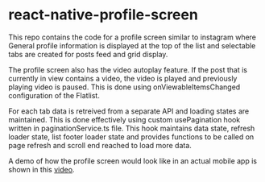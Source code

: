 # react-native-profile-screen
This repo contains the code for a profile screen similar to instagram where General profile information is displayed at the top of the list and selectable tabs are created for posts feed and grid display.

The profile screen also has the video autoplay feature. If the post that is currently in view contains a video, the video is played and previously playing video is paused. This is done using onViewableItemsChanged configuration of the Flatlist.

For each tab data is retreived from a separate API and loading states are maintained. This is done effectively using custom usePagination hook written in paginationService.ts file. This hook maintains data state, refresh loader state, list footer loader state and provides functions to be called on page refresh and scroll end reached to load more data.  

A demo of how the profile screen would look like in an actual mobile app is shown in this [video](https://jumpshare.com/v/Zllc5uDLRFDbkT3PHSmu).
